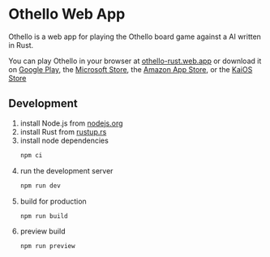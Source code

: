 # Othello Web App

Othello is a web app for playing the Othello board game against a AI written in Rust.

You can play Othello in your browser at [othello-rust.web.app](https://othello-rust.web.app/) or download it on [Google Play](https://play.google.com/store/apps/details?id=app.web.othello_rust.twa), the [Microsoft Store](https://apps.microsoft.com/detail/9n6p75jt9g40), the [Amazon App Store](https://www.amazon.com/Othello/dp/B0BB5HDDYH), or the [KaiOS Store](https://www.kaiostech.com/store/apps/?bundle_id=app.web.othello_rust.twa)

## Development

1. install Node.js from [nodejs.org](https://nodejs.org/en/download)
1. install Rust from [rustup.rs](https://rustup.rs/)
1. install node dependencies
   ```bash
   npm ci
   ```
1. run the development server
   ```bash
   npm run dev
   ```
1. build for production
   ```bash
   npm run build
   ```
1. preview build
   ```bash
   npm run preview
   ```
